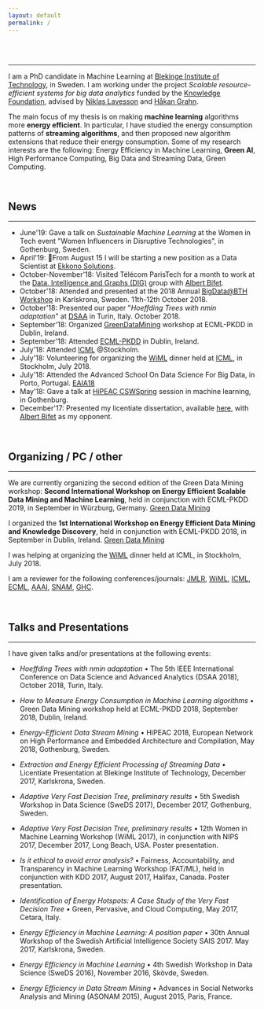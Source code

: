 ```yaml
---
layout: default
permalink: /
---
```

<!-- <h1>{{ site.title }}</h1> -->
<br><br>

---

I am a PhD candidate in Machine Learning at [Blekinge Institute of Technology](https://www.bth.se), in Sweden. I am working under the project *Scalable resource- efficient systems for big data analytics* funded by the [Knowledge Foundation](http://www.kks.se), advised by [Niklas Lavesson](https://www.bth.se/eng/staff/niklas-lavesson-nla/) and [Håkan Grahn](https://www.bth.se/eng/staff/hakan-grahn-hgr/).


The main focus of my thesis is on making **machine learning** algorithms more **energy efficient**.
In particular, I have studied the energy consumption patterns of **streaming algorithms**, and then proposed new algorithm extensions that reduce their energy consumption.
Some of my research interests are the following:
Energy Efficiency in Machine Learning, **Green AI**, High Performance Computing, Big Data and Streaming Data, Green Computing.

<br>

## News
---
* June'19: Gave a talk on *Sustainable Machine Learning* at the Women in Tech event "Women Influencers in Disruptive Technologies", in Gothenburg, Sweden.
* April'19: :tada:From August 15 I will be starting a new position as a Data Scientist at [Ekkono Solutions](https://ekkono.ai).  
* October-November'18: Visited Télécom ParisTech for a month to work at the [Data, Intelligence and Graphs (DIG)](https://dig.telecom-paristech.fr/blog/index.php/research/) group with [Albert Bifet](http://albertbifet.com).
* October'18: Attended and presented at the 2018 Annual [BigData@BTH Workshop](https://a.bth.se/bigdata/ws2018/) in Karlskrona, Sweden. 11th-12th October 2018.
* October'18: Presented our paper "*Hoeffding Trees with nmin adaptation*" at [DSAA](https://dsaa2018.isi.it/home) in Turin, Italy. October 2018.
* September'18: Organized [GreenDataMining](https://greendatamining.github.io) workshop at ECML-PKDD in Dublin, Ireland.
* September'18: Attended [ECML-PKDD](http://www.ecmlpkdd2018.org) in Dublin, Ireland.
* July'18: Attended [ICML](https://icml.cc) @Stockholm.
* July'18: Volunteering for organizing the [WiML](https://wimlworkshop.org) dinner held at [ICML](https://icml.cc), in Stockholm, July 2018.
* July'18: Attended the Advanced School On Data Science For Big Data, in Porto, Portugal. [EAIA18](http://eaia2018.dcc.fc.up.pt)
* May'18: Gave a talk at [HiPEAC CSWSpring](https://www.hipeac.net/csw/2018/gothenburg/) session in machine learning, in Gothenburg.
* December'17: Presented my licentiate dissertation, available [here](http://bth.diva-portal.org/smash/get/diva2:1159312/FULLTEXT02.pdf), with [Albert Bifet](http://albertbifet.com) as my opponent.

<br>

## Organizing / PC / other
---
We are currently organizing the second edition of the Green Data Mining workshop: **Second International Workshop on Energy Efficient Scalable Data Mining and Machine Learning**, held in conjunction with ECML-PKDD 2019, in September in Würzburg, Germany. [Green Data Mining](https://greendatamining.github.io)

I organized the **1st International Workshop on Energy Efficient Data Mining and Knowledge Discovery**, held in conjunction with ECML-PKDD 2018, in September in Dublin, Ireland. [Green Data Mining](https://greendatamining.github.io)

I was helping at organizing the [WiML](https://wimlworkshop.org) dinner held at ICML, in Stockholm, July 2018.

I am a reviewer for the following conferences/journals: [JMLR](http://jmlr.csail.mit.edu), [WiML](https://wimlworkshop.org), [ICML](https://icml.cc), [ECML](http://www.ecmlpkdd2018.org), [AAAI](https://aaai.org), [SNAM](https://link.springer.com/journal/13278), [GHC](https://ghc.anitab.org).

<br>

## Talks and Presentations
---

I have given talks and/or presentations at the following events:

* *Hoeffding Trees with nmin adaptation* • The 5th IEEE International Conference on Data Science and Advanced Analytics (DSAA 2018), October 2018, Turin, Italy.

* *How to Measure Energy Consumption in Machine Learning algorithms* • Green Data Mining workshop held at ECML-PKDD 2018, September 2018, Dublin, Ireland.

* *Energy-Efficient Data Stream Mining* • HiPEAC 2018, European Network on High Performance and Embedded Architecture and Compilation, May 2018, Gothenburg, Sweden.

* *Extraction and Energy Efficient Processing of Streaming Data* • Licentiate Presentation at Blekinge Institute of Technology, December 2017, Karlskrona, Sweden.

* *Adaptive Very Fast Decision Tree, preliminary results* • 5th Swedish Workshop in Data Science (SweDS 2017), December 2017, Gothenburg, Sweden.

* *Adaptive Very Fast Decision Tree, preliminary results* • 12th Women in Machine Learning Workshop (WiML 2017), in conjunction with NIPS 2017, December 2017, Long Beach, USA. Poster presentation.

* *Is it ethical to avoid error analysis?* • Fairness, Accountability, and Transparency in Machine Learning Workshop (FAT/ML), held in conjunction with KDD 2017, August 2017, Halifax, Canada. Poster presentation.

* *Identification of Energy Hotspots: A Case Study of the Very Fast Decision Tree* • Green, Pervasive, and Cloud Computing, May 2017, Cetara, Italy.

* *Energy Efficiency in Machine Learning: A position paper* • 30th Annual Workshop of the Swedish Artificial Intelligence Society SAIS 2017. May 2017, Karlskrona, Sweden.

* *Energy Efficiency in Machine Learning* • 4th Swedish Workshop in Data Science (SweDS 2016), November 2016, Skövde, Sweden.

* *Energy Efficiency in Data Stream Mining* • Advances in Social Networks Analysis and Mining (ASONAM 2015), August 2015, Paris, France.
